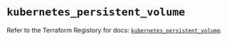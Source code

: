 # `kubernetes_persistent_volume`

Refer to the Terraform Registory for docs: [`kubernetes_persistent_volume`](https://registry.terraform.io/providers/hashicorp/kubernetes/2.21.0/docs/resources/persistent_volume).

